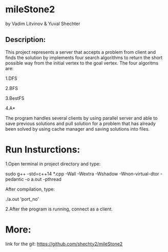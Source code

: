 # mileStone2
by Vadim Litvinov & Yuval Shechter

## Description:
This project represents a server that accepts a problem from client and finds the solution by 
implements four search algorithms to return the short possible way from the initial vertex to the goal vertex.
The four algoritms are:

1.DFS

2.BFS

3.BestFS

4.A*

The program handles several clients by using parallel server and able to save 
previous solutions and pull solution for a problem that has already been solved by using cache manager and saving solutions into files.

# Run Insturctions:

1.Open terminal in project directory and type:

sudo g++ -std=c++14 *.cpp -Wall -Wextra -Wshadow -Wnon-virtual-dtor -pedantic -o a.out -pthread

 After compilation, type:
 
 ./a.out 'port_no'
 
 2.After the program is running, connect as a client.
 
 # More:
 link for the git: https://github.com/shechty2/mileStone2
